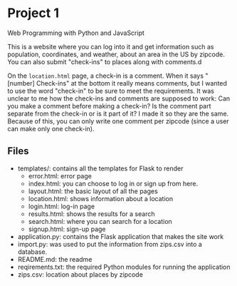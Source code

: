 # Project 1

Web Programming with Python and JavaScript

This is a website where you can log into it and get information such as population, coordinates, and weather, about an area in the US by zipcode.
You can also submit "check-ins" to places along with comments.d

On the `location.html` page, a check-in is a comment. When it says "[number] Check-ins" at the bottom it really means comments, but I wanted to use the word "check-in" to be sure to meet the requirements. It was unclear to me how the check-ins and comments are supposed to work: Can you make a comment before making a check-in? Is the comment part separate from the check-in or is it part of it? I made it so they are the same. Because of this, you can only write one comment per zipcode (since a user can make only one check-in).

## Files
* templates/: contains all the templates for Flask to render
    * error.html: error page
    * index.html: you can choose to log in or sign up from here.
    * layout.html: the basic layout of all the pages
    * location.html: shows information about a location
    * login.html: log-in page
    * results.html: shows the results for a search
    * search.html: where you can search for a location
    * signup.html: sign-up page
* application.py: contains the Flask application that makes the site work
* import.py: was used to put the information from zips.csv into a database.
* README.md: the readme
* reqirements.txt: the required Python modules for running the application
* zips.csv: location about places by zipcode